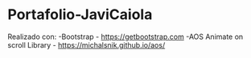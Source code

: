 # Portafolio-JaviCaiola
Realizado con: 
-Bootstrap - https://getbootstrap.com
-AOS Animate on scroll Library - https://michalsnik.github.io/aos/

